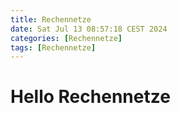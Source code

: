 ```yaml
---
title: Rechennetze
date: Sat Jul 13 08:57:18 CEST 2024
categories: [Rechennetze]
tags: [Rechennetze]
---
```


# Hello Rechennetze

```R
```